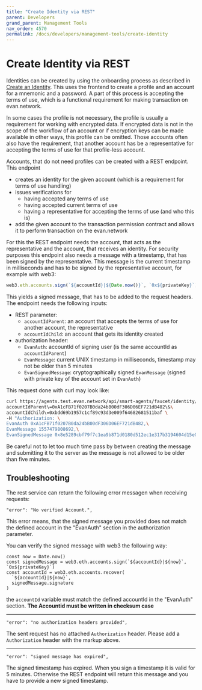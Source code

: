 ```yaml
---
title: "Create Identity via REST"
parent: Developers
grand_parent: Management Tools
nav_order: 4570
permalink: /docs/developers/management-tools/create-identity
---
```


# Create Identity via REST

Identities can be created by using the onboarding process as described in [Create an Identity](/docs/first_steps/create-identity.html). This uses the frontend to create a profile and an account for a mnemonic and a password. A part of this process is accepting the terms of use, which is a functional requirement for making transaction on evan.network.

In some cases the profile is not necessary, the profile is usually a requirement for working with encrypted data. If encrypted data is not in the scope of the workflow of an account or if encryption keys can be made available in other ways, this profile can be omitted. Those accounts often also have the requirement, that another account has be a representative for accepting the terms of use for that profile-less account.

Accounts, that do not need profiles can be created with a REST endpoint. This endpoint

- creates an identity for the given account (which is a requirement for terms of use handling)
- issues verifications for
  + having accepted any terms of use
  + having accepted current terms of use
  + having a representative for accepting the terms of use (and who this is)
- add the given account to the transaction permission contract and allows it to perform transaction on the evan.network

For this the REST endpoint needs the account, that acts as the representative and the account, that receives an identity. For security purposes this endpoint also needs a message with a timestamp, that has been signed by the representative. This message is the current timestamp in milliseconds and has to be signed by the representative account, for example with web3:

```javascript
web3.eth.accounts.sign(`${accountId}|${Date.now()}`, `0x${privateKey}`)
```

This yields a signed message, that has to be added to the request headers. The endpoint needs the following inputs:

- REST parameter:
  + `accountIdParent`: an account that accepts the terms of use for another account, the representative
  + `accountIdChild`: an account that gets its identity created
- authorization header:
  + `EvanAuth`: accountId of signing user (is the same accountId as `accountIdParent`)
  + `EvanMessage`: current UNIX timestamp in milliseconds, timestamp may not be older than 5 minutes
  + `EvanSignedMessage`: cryptographically signed `EvanMessage` (signed with private key of the account set in `EvanAuth`)

This request done with curl may look like:

```bash
curl https://agents.test.evan.network/api/smart-agents/faucet/identity/create\?\
accountIdParent\=0xA1cFB71f0207B0da24bB00dF306D06EF721dB482\&\
accountIdChild\=0xbdd69b1957c1cf89c93d3e009f64682681511baf \
-H "Authorization: \
EvanAuth 0xA1cFB71f0207B0da24bB00dF306D06EF721dB482,\
EvanMessage 1557479808692,\
EvanSignedMessage 0x8e5289cbf79f7c1ea9b871d0180d512ec1e317b3194604d15e009fb71b97e64e2be2e9f7eef4f4f7ea0382cf696690896704e8046781d8bda441f5a91baa96781c"
```

Be careful not to let too much time pass by between creating the message and submitting it to the server as the message is not allowed to be older than five minutes.

## Troubleshooting

The rest service can return the following error messagen when receiving requests:

```
"error": "No verified Account.",
```
This error means, that the signed message you provided does not match the defined account in the "EvanAuth" section in the authorization parameter.

You can verify the signed message with web3 the following way:

```javascriot
const now = Date.now()
const signedMessage = web3.eth.accounts.sign(`${accountId}|${now}`, `0x${privateKey}`)
const accountId = web3.eth.accounts.recover(
  `${accountId}|${now}`,
  signedMessage.signature
)
```

the `accountId` variable must match the defined accountId in the "EvanAuth" section. **The Accountid must be written in checksum case**

-------

```
"error": "no authorization headers provided",
```

The sent request has no attached `Authorization` header. Please add a `Authorization` header with the markup above.


-------

```
"error": "signed message has expired",
```

The signed timestamp has expired. When you sign a timestamp it is valid for 5 minutes. Otherwise the REST endpoint will return this message and you have to provide a new signed timestamp.